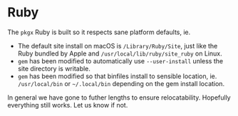 # Ruby

The `pkgx` Ruby is built so it respects sane platform defaults, ie.

* The default site install on macOS is `/Library/Ruby/Site`, just like the
  Ruby bundled by Apple and `/usr/local/lib/ruby/site_ruby` on Linux.
* `gem` has been modified to automatically use `--user-install` unless the
  site directory is writable.
* `gem` has been modified so that binfiles install to sensible location, ie.
  `/usr/local/bin` or `~/.local/bin` depending on the gem install location.

In general we have gone to futher lengths to ensure relocatability. Hopefully
everything still works. Let us know if not.
